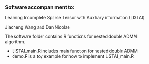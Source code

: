 ### Software accompaniment to:

Learning Incomplete Sparse Tensor with Auxiliary information (LISTAI)

Jiacheng Wang and Dan Nicolae

The software folder contains R functions for nested double ADMM algorithm.

-  LISTAI_main.R includes main function for nested double ADMM
-  demo.R is a toy example for how to implement LISTAI_main.R

